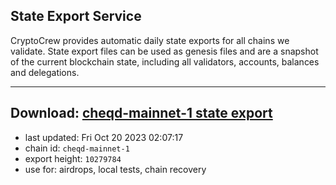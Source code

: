 ## State Export Service
CryptoCrew provides automatic daily state exports for all chains we validate. State export files can be used as genesis files and are a snapshot of the current blockchain state, including all validators, accounts, balances and delegations.

---
**Download: [cheqd-mainnet-1 state export](https://dl.ccvalidators.com/SERVICE/cheqd/cheqd-mainnet-1_export_10279784.json)**
---

- last updated: Fri Oct 20 2023 02:07:17
- chain id: `cheqd-mainnet-1`
- export height: `10279784`
- use for: airdrops, local tests, chain recovery
